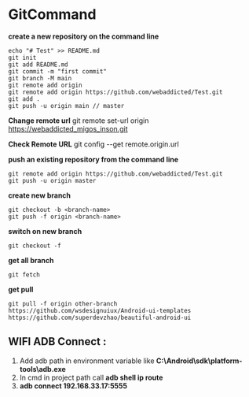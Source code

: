 # GitCommand

**create a new repository on the command line**

    echo "# Test" >> README.md
    git init
    git add README.md
    git commit -m "first commit"
    git branch -M main
    git remote add origin
    git remote add origin https://github.com/webaddicted/Test.git
    git add .
    git push -u origin main // master

**Change remote url**
      git remote set-url origin https://webaddicted_migos_inson.git

**Check Remote URL**
        git config --get remote.origin.url

**push an existing repository from the command line**

    git remote add origin https://github.com/webaddicted/Test.git
    git push -u origin master

**create new branch**

    git checkout -b <branch-name>
    git push -f origin <branch-name> 

**switch on new branch**
    
    git checkout -f 

**get all branch**
    
    git fetch 

**get pull**
    
    git pull -f origin other-branch
    https://github.com/wsdesignuiux/Android-ui-templates
    https://github.com/superdevzhao/beautiful-android-ui



## WIFI ADB Connect :

1. Add adb path in environment variable like **C:\Android\sdk\platform-tools\adb.exe**
2. In cmd in project path call **adb shell ip route**
3. **adb connect 192.168.33.17:5555**
